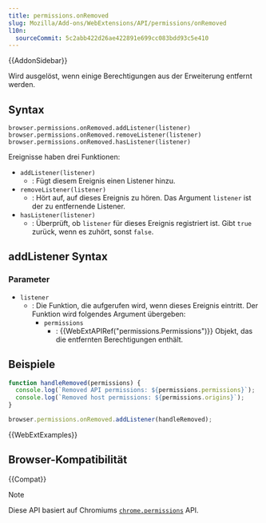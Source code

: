 ```yaml
---
title: permissions.onRemoved
slug: Mozilla/Add-ons/WebExtensions/API/permissions/onRemoved
l10n:
  sourceCommit: 5c2abb422d26ae422891e699cc083bdd93c5e410
---
```


{{AddonSidebar}}

Wird ausgelöst, wenn einige Berechtigungen aus der Erweiterung entfernt werden.

## Syntax

```js-nolint
browser.permissions.onRemoved.addListener(listener)
browser.permissions.onRemoved.removeListener(listener)
browser.permissions.onRemoved.hasListener(listener)
```

Ereignisse haben drei Funktionen:

- `addListener(listener)`
  - : Fügt diesem Ereignis einen Listener hinzu.
- `removeListener(listener)`
  - : Hört auf, auf dieses Ereignis zu hören. Das Argument `listener` ist der zu entfernende Listener.
- `hasListener(listener)`
  - : Überprüft, ob `listener` für dieses Ereignis registriert ist. Gibt `true` zurück, wenn es zuhört, sonst `false`.

## addListener Syntax

### Parameter

- `listener`
  - : Die Funktion, die aufgerufen wird, wenn dieses Ereignis eintritt. Der Funktion wird folgendes Argument übergeben:
    - `permissions`
      - : {{WebExtAPIRef("permissions.Permissions")}} Objekt, das die entfernten Berechtigungen enthält.

## Beispiele

```js
function handleRemoved(permissions) {
  console.log(`Removed API permissions: ${permissions.permissions}`);
  console.log(`Removed host permissions: ${permissions.origins}`);
}

browser.permissions.onRemoved.addListener(handleRemoved);
```

{{WebExtExamples}}

## Browser-Kompatibilität

{{Compat}}

> [!NOTE]
> Diese API basiert auf Chromiums [`chrome.permissions`](https://developer.chrome.com/docs/extensions/reference/api/permissions) API.
